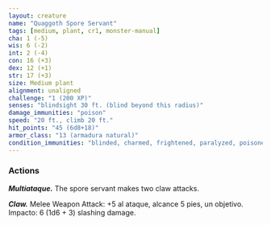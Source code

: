 ```yaml
---
layout: creature
name: "Quaggoth Spore Servant"
tags: [medium, plant, cr1, monster-manual]
cha: 1 (-5)
wis: 6 (-2)
int: 2 (-4)
con: 16 (+3)
dex: 12 (+1)
str: 17 (+3)
size: Medium plant
alignment: unaligned
challenge: "1 (200 XP)"
senses: "blindsight 30 ft. (blind beyond this radius)"
damage_immunities: "poison"
speed: "20 ft., climb 20 ft."
hit_points: "45 (6d8+18)"
armor_class: "13 (armadura natural)"
condition_immunities: "blinded, charmed, frightened, paralyzed, poisoned"
---
```


### Actions

***Multiataque.*** The spore servant makes two claw attacks.

***Claw.*** Melee Weapon Attack: +5 al ataque, alcance 5 pies, un objetivo. Impacto: 6 (1d6 + 3) slashing damage.